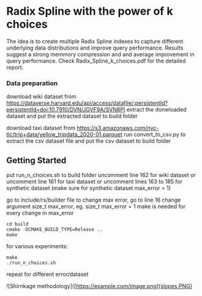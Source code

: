 # Radix Spline with the power of k choices
The idea is to create multiple Radix Spline indexes to capture different underlying data distributions and improve query performance.
Results suggest a strong memmory compression and and average improvement in query performance.
Check Radix_Spline_k_choices.pdf for the detailed report.





### Data preparation

download wiki dataset from
https://dataverse.harvard.edu/api/access/datafile/:persistentId?persistentId=doi:10.7910/DVN/JGVF9A/SVN8PI
extract the donwloaded dataset
and put the extracted dataset to build folder

download taxi dataset from https://s3.amazonaws.com/nyc-tlc/trip+data/yellow_tripdata_2020-01.parquet
run convert_to_csv.py to extract the csv dataset file
and put the csv dataset to build folder

## Getting Started

put run_n_choices.sh to build folder
uncomment line 162 for wiki dataset
or uncomment line 161 for taxi dataset
or uncomment lines 163 to 185 for synthetic dataset
(make sure for synthetic dataset max_error = 1)

go to include/rs/builder file to change max error, 
go to line 16
change argument size_t max_error, eg. size_t max_error = 1
make is needed for every change in max_error

```mkdir -p build
cd build
cmake -DCMAKE_BUILD_TYPE=Release ..
make
```

for various experiments:
 ```cd build
 make
 ./run_n_choices.sh
```
 repeat for different error/dataset



![Shirnkage methodology]([https://example.com/image.png](slopes.PNG)

